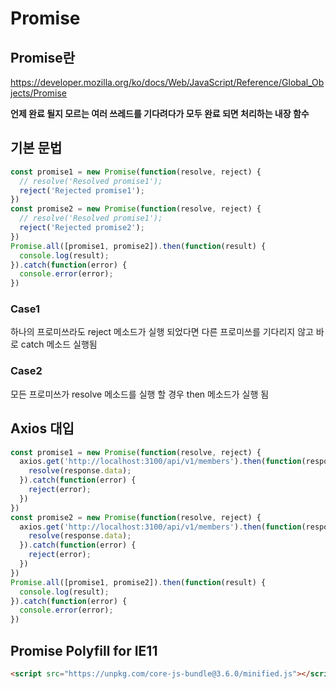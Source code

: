 # Promise

## Promise란
https://developer.mozilla.org/ko/docs/Web/JavaScript/Reference/Global_Objects/Promise

**언제 완료 될지 모르는 여러 쓰레드를 기다려다가 모두 완료 되면 처리하는 내장 함수**

## 기본 문법
```js
const promise1 = new Promise(function(resolve, reject) {
  // resolve('Resolved promise1');
  reject('Rejected promise1');
})
const promise2 = new Promise(function(resolve, reject) {
  // resolve('Resolved promise1');
  reject('Rejected promise2');
})
Promise.all([promise1, promise2]).then(function(result) {
  console.log(result);
}).catch(function(error) {
  console.error(error);
})
```

### Case1
하나의 프로미쓰라도 reject 메소드가 실행 되었다면 다른 프로미쓰를 기다리지 않고 바로 catch 메소드 실행됨

### Case2
모든 프로미쓰가 resolve 메소드를 실행 할 경우 then 메소드가 실행 됨

## Axios 대입
```js
const promise1 = new Promise(function(resolve, reject) {
  axios.get('http://localhost:3100/api/v1/members').then(function(response) {
    resolve(response.data);
  }).catch(function(error) {
    reject(error);
  })
})
const promise2 = new Promise(function(resolve, reject) {
  axios.get('http://localhost:3100/api/v1/members').then(function(response) {
    resolve(response.data);
  }).catch(function(error) {
    reject(error);
  })
})
Promise.all([promise1, promise2]).then(function(result) {
  console.log(result);
}).catch(function(error) {
  console.error(error);
})
```

## Promise Polyfill for IE11
```html
<script src="https://unpkg.com/core-js-bundle@3.6.0/minified.js"></script>
```
